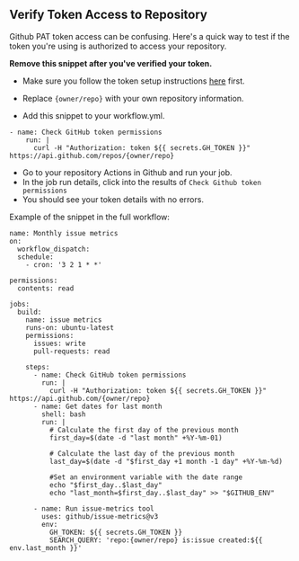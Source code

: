 ## Verify Token Access to Repository

Github PAT token access can be confusing. Here's a quick way to test if the token you're using is authorized to access your repository.

**Remove this snippet after you've verified your token.**

- Make sure you follow the token setup instructions [here](https://github.com/github/issue-metrics/tree/main?tab=readme-ov-file#use-as-a-github-action) first.

- Replace `{owner/repo}` with your own repository information.

- Add this snippet to your workflow.yml.

```
- name: Check GitHub token permissions
    run: |
      curl -H "Authorization: token ${{ secrets.GH_TOKEN }}" https://api.github.com/repos/{owner/repo}
```

- Go to your repository Actions in Github and run your job.
- In the job run details, click into the results of `Check Github token permissions`
- You should see your token details with no errors.

Example of the snippet in the full workflow:

```
name: Monthly issue metrics
on:
  workflow_dispatch:
  schedule:
    - cron: '3 2 1 * *'

permissions:
  contents: read

jobs:
  build:
    name: issue metrics
    runs-on: ubuntu-latest
    permissions:
      issues: write
      pull-requests: read

    steps:
      - name: Check GitHub token permissions
        run: |
          curl -H "Authorization: token ${{ secrets.GH_TOKEN }}" https://api.github.com/{owner/repo}
      - name: Get dates for last month
        shell: bash
        run: |
          # Calculate the first day of the previous month
          first_day=$(date -d "last month" +%Y-%m-01)

          # Calculate the last day of the previous month
          last_day=$(date -d "$first_day +1 month -1 day" +%Y-%m-%d)

          #Set an environment variable with the date range
          echo "$first_day..$last_day"
          echo "last_month=$first_day..$last_day" >> "$GITHUB_ENV"

      - name: Run issue-metrics tool
        uses: github/issue-metrics@v3
        env:
          GH_TOKEN: ${{ secrets.GH_TOKEN }}
          SEARCH_QUERY: 'repo:{owner/repo} is:issue created:${{ env.last_month }}'
```
